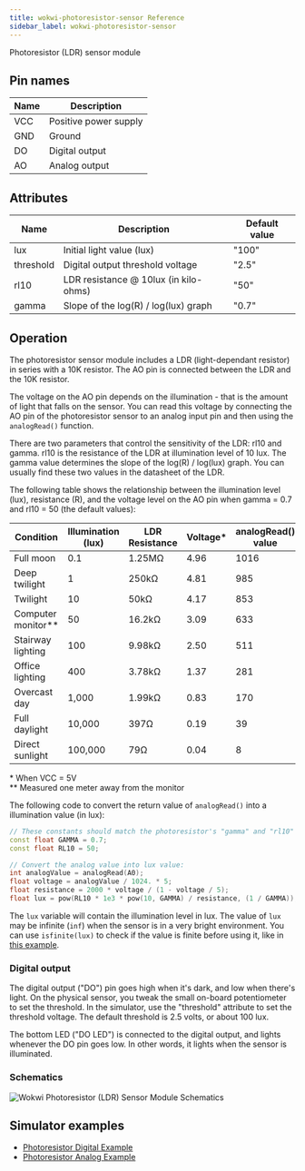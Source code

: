 ```yaml
---
title: wokwi-photoresistor-sensor Reference
sidebar_label: wokwi-photoresistor-sensor
---
```


Photoresistor (LDR) sensor module

<wokwi-photoresistor-sensor />

## Pin names

| Name | Description           |
| ---- | --------------------- |
| VCC  | Positive power supply |
| GND  | Ground                |
| DO   | Digital output        |
| AO   | Analog output         |

## Attributes

| Name      | Description                           | Default value |
| --------- | ------------------------------------- | ------------- |
| lux       | Initial light value (lux)             | "100"         |
| threshold | Digital output threshold voltage      | "2.5"         |
| rl10      | LDR resistance @ 10lux (in kilo-ohms) | "50"          |
| gamma     | Slope of the log(R) / log(lux) graph  | "0.7"         |

## Operation

The photoresistor sensor module includes a LDR (light-dependant resistor) in series with a 10K resistor. The AO pin is connected between the LDR and the 10K resistor.

The voltage on the AO pin depends on the illumination - that is the amount of light that falls on the sensor. You can read this voltage by connecting the AO pin of the photoresistor sensor to an analog input pin and then using the `analogRead()` function.

There are two parameters that control the sensitivity of the LDR: rl10 and gamma. rl10 is the resistance of the LDR at illumination level of 10 lux. The gamma value determines the slope of the log(R) / log(lux) graph. You can usually find these two values in the datasheet of the LDR.

The following table shows the relationship between the illumination level (lux), resistance (R), and the voltage level
on the AO pin when gamma = 0.7 and rl10 = 50 (the default values):

| Condition            | Illumination (lux) | LDR Resistance | Voltage\* | analogRead() value |
| -------------------- | ------------------ | -------------- | --------- | ------------------ |
| Full moon            | 0.1                | 1.25MΩ         | 4.96      | 1016               |
| Deep twilight        | 1                  | 250kΩ          | 4.81      | 985                |
| Twilight             | 10                 | 50kΩ           | 4.17      | 853                |
| Computer monitor\*\* | 50                 | 16.2kΩ         | 3.09      | 633                |
| Stairway lighting    | 100                | 9.98kΩ         | 2.50      | 511                |
| Office lighting      | 400                | 3.78kΩ         | 1.37      | 281                |
| Overcast day         | 1,000              | 1.99kΩ         | 0.83      | 170                |
| Full daylight        | 10,000             | 397Ω           | 0.19      | 39                 |
| Direct sunlight      | 100,000            | 79Ω            | 0.04      | 8                  |

\* When VCC = 5V  
\*\* Measured one meter away from the monitor

The following code to convert the return value of `analogRead()` into a illumination value (in lux):

```cpp
// These constants should match the photoresistor's "gamma" and "rl10" attributes
const float GAMMA = 0.7;
const float RL10 = 50;

// Convert the analog value into lux value:
int analogValue = analogRead(A0);
float voltage = analogValue / 1024. * 5;
float resistance = 2000 * voltage / (1 - voltage / 5);
float lux = pow(RL10 * 1e3 * pow(10, GAMMA) / resistance, (1 / GAMMA));
```

The `lux` variable will contain the illumination level in lux. The value of `lux` may be infinite (`inf`) when the sensor is in a very bright environment. You can use `isfinite(lux)` to check if the value is finite before using it, like in [this example](https://wokwi.com/projects/361196415746754561).

### Digital output

The digital output ("DO") pin goes high when it's dark, and low when there's light. On the physical sensor, you tweak the small on-board potentiometer to set the threshold. In the simulator, use the "threshold" attribute to set the threshold voltage. The default threshold is 2.5 volts, or about 100 lux.

The bottom LED ("DO LED") is connected to the digital output, and lights whenever the DO pin goes low. In other words, it lights when the sensor is illuminated.

### Schematics

![Wokwi Photoresistor (LDR) Sensor Module Schematics](wokwi-photoresistor-sensor.svg)

## Simulator examples

- [Photoresistor Digital Example](https://wokwi.com/projects/305193592908939842)
- [Photoresistor Analog Example](https://wokwi.com/projects/305193627138654786)
